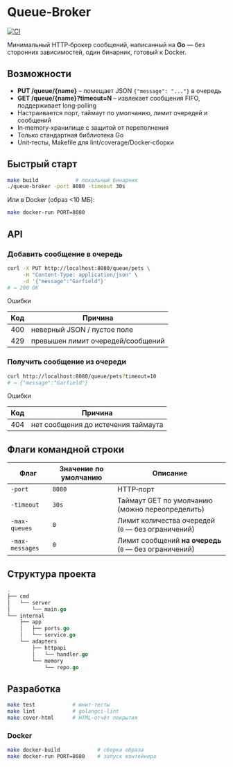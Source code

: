 # Queue‑Broker

[![CI](https://github.com/sfdaniil/queue-broker/actions/workflows/ci.yml/badge.svg)](https://github.com/sfdaniil/queue-broker/actions)

Минимальный HTTP‑брокер сообщений, написанный на **Go** — без сторонних зависимостей, один бинарник, готовый к Docker.

## Возможности

* **PUT /queue/{name}** – помещает JSON `{"message": "..."}` в очередь  
* **GET /queue/{name}?timeout=N** – извлекает сообщения FIFO, поддерживает long‑polling  
* Настраивается порт, таймаут по умолчанию, лимит очередей и сообщений  
* In‑memory‑хранилище с защитой от переполнения  
* Только стандартная библиотека Go  
* Unit‑тесты, Makefile для lint/coverage/Docker‑сборки

## Быстрый старт

```bash
make build            # локальный бинарник
./queue-broker -port 8080 -timeout 30s
```

Или в Docker (образ <10 МБ):

```bash
make docker-run PORT=8080
```

## API

### Добавить сообщение в очередь

```bash
curl -X PUT http://localhost:8080/queue/pets \
     -H "Content-Type: application/json" \
     -d '{"message":"Garfield"}'
# → 200 OK
```

Ошибки

| Код | Причина                              |
|-----|--------------------------------------|
| 400 | неверный JSON / пустое поле          |
| 429 | превышен лимит очередей/сообщений    |

### Получить сообщение из очереди

```bash
curl http://localhost:8080/queue/pets?timeout=10
# → {"message":"Garfield"}
```

Ошибки

| Код | Причина                                      |
|-----|----------------------------------------------|
| 404 | нет сообщения до истечения таймаута          |

## Флаги командной строки

| Флаг              | Значение по умолчанию | Описание                                           |
|-------------------|-----------------------|----------------------------------------------------|
| `-port`           | `8080`                | HTTP‑порт                                          |
| `-timeout`        | `30s`                 | Таймаут GET по умолчанию (можно переопределить)    |
| `-max-queues`     | `0`                   | Лимит количества очередей (`0` — без ограничений)  |
| `-max-messages`   | `0`                   | Лимит сообщений **на очередь** (`0` — без ограничений) |

## Структура проекта

```Go
.
├── cmd
│   └── server
│       └── main.go
└── internal
    ├── app
    │   ├── ports.go
    │   └── service.go
    └── adapters
        ├── httpapi
        │   └── handler.go
        └── memory
            └── repo.go
```

## Разработка

```bash
make test            # юнит‑тесты
make lint            # golangci‑lint
make cover-html      # HTML‑отчёт покрытия
```

### Docker

```bash
make docker-build            # сборка образа
make docker-run PORT=8080    # запуск контейнера
```
